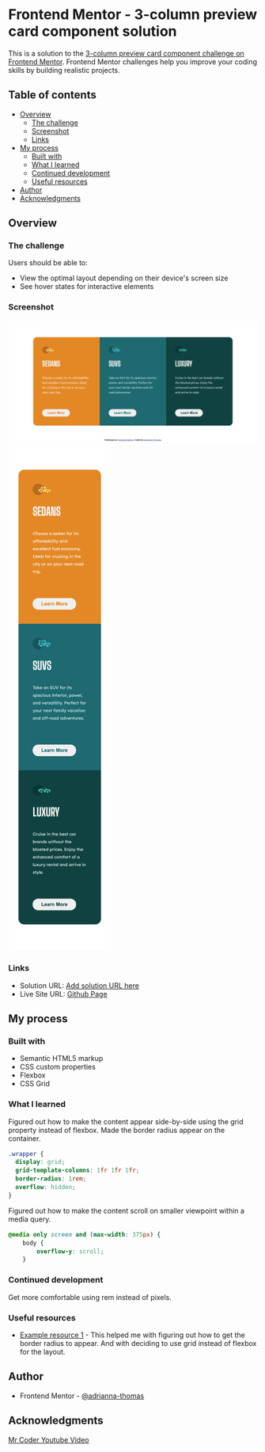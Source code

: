 # Frontend Mentor - 3-column preview card component solution

This is a solution to the [3-column preview card component challenge on Frontend Mentor](https://www.frontendmentor.io/challenges/3column-preview-card-component-pH92eAR2-). Frontend Mentor challenges help you improve your coding skills by building realistic projects.

## Table of contents

- [Overview](#overview)
  - [The challenge](#the-challenge)
  - [Screenshot](#screenshot)
  - [Links](#links)
- [My process](#my-process)
  - [Built with](#built-with)
  - [What I learned](#what-i-learned)
  - [Continued development](#continued-development)
  - [Useful resources](#useful-resources)
- [Author](#author)
- [Acknowledgments](#acknowledgments)

## Overview

### The challenge

Users should be able to:

- View the optimal layout depending on their device's screen size
- See hover states for interactive elements

### Screenshot

![](./images/screenshot-desktop.png)
![](./images/screenshot-mobile.png)

### Links

- Solution URL: [Add solution URL here](https://your-solution-url.com)
- Live Site URL: [Github Page](https://adrianna-thomas.github.io/3-column-preview-card-component/)

## My process

### Built with

- Semantic HTML5 markup
- CSS custom properties
- Flexbox
- CSS Grid

### What I learned

Figured out how to make the content appear side-by-side using the grid property instead of flexbox. Made the border radius appear on the container.

```css
.wrapper {
  display: grid;
  grid-template-columns: 1fr 1fr 1fr;
  border-radius: 1rem;
  overflow: hidden;
}
```

Figured out how to make the content scroll on smaller viewpoint within a media query.

```css
@media only screen and (max-width: 375px) {
    body {
        overflow-y: scroll;
    }
```

### Continued development

Get more comfortable using rem instead of pixels.

### Useful resources

- [Example resource 1](https://www.youtube.com/watch?v=5DAvEEKfTEE&ab_channel=MrCoder) - This helped me with figuring out how to get the border radius to appear. And with deciding to use grid instead of flexbox for the layout.

## Author

- Frontend Mentor - [@adrianna-thomas](https://www.frontendmentor.io/profile/adrianna-thomas)

## Acknowledgments

[Mr Coder Youtube Video](https://www.youtube.com/watch?v=5DAvEEKfTEE&ab_channel=MrCoder)
